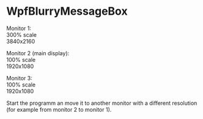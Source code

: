 # WpfBlurryMessageBox

Monitor 1:<br>
300% scale<br>
3840x2160

Monitor 2 (main display):<br>
100% scale<br>
1920x1080

Monitor 3:<br>
100% scale<br>
1920x1080


Start the programm an move it to another monitor with a different resolution (for example from monitor 2 to monitor 1).
